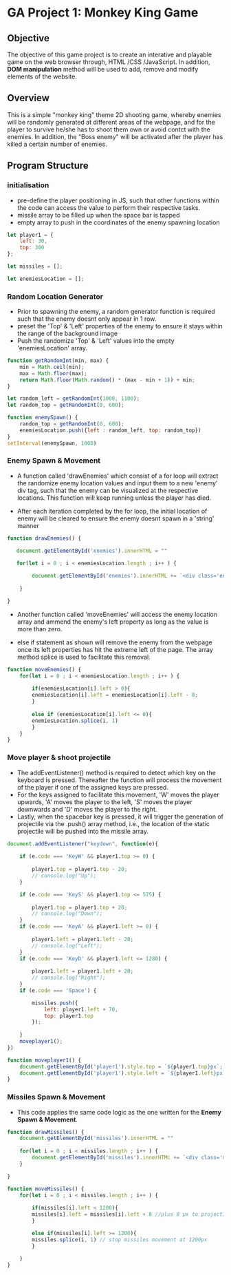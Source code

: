 # GA Project 1: Monkey King Game

## Objective
The objective of this game project is to create an interative and playable game on the web browser through, HTML /CSS /JavaScript. In addition, **DOM manipulation** method will be used to add, remove and modify elements of the website.

## Overview
This is a simple "monkey king" theme 2D shooting game, whereby enemies will be randomly generated at different areas of the webpage, and for the player to survive he/she has to shoot them own or avoid contct with the enemies. In addition, the "Boss enemy" will be activated after the player has killed a certain number of enemies.

## Program Structure

### initialisation
* pre-define the player positioning in JS, such that other functions within the code can access the value to perform their respective tasks.
* missile array to be filled up when the space bar is tapped
* empty array to push in the coordinates of the enemy spawning location

```javascript
let player1 = {
    left: 30,
    top: 300
};

let missiles = [];

let enemiesLocation = [];
```
### Random Location Generator
* Prior to spawning the enemy, a random generator function is required such that the enemy doesnt only appear in 1 row.
* preset the 'Top' & 'Left' properties of the enemy to ensure it stays within the range of the background image
* Push the randomize 'Top' & 'Left' values into the empty 'enemiesLocation' array.

```javascript
function getRandomInt(min, max) {
    min = Math.ceil(min);
    max = Math.floor(max);
    return Math.floor(Math.random() * (max - min + 1)) + min; 
} 

let random_left = getRandomInt(1000, 1100);
let random_top = getRandomInt(0, 600); 

function enemySpawn() {
    random_top = getRandomInt(0, 600); 
    enemiesLocation.push({left : random_left, top: random_top})
}
setInterval(enemySpawn, 1000)
```
### Enemy Spawn & Movement
* A function called 'drawEnemies' which consist of a for loop will extract the randomize enemy location values and input them to a new 'enemy' div tag, such that the enemy can be visualized at the respective locations. This function will keep running unless the player has died. 

* After each iteration completed by the for loop, the initial location of enemy will be cleared to ensure the enemy doesnt spawn in a 'string' manner

```javascript
function drawEnemies() {

   document.getElementById('enemies').innerHTML = "" 
    
   for(let i = 0 ; i < enemiesLocation.length ; i++ ) {

        document.getElementById('enemies').innerHTML += `<div class='enemy' style='left:${enemiesLocation[i].left}px; top:${enemiesLocation[i].top}px'></div>`;
    
    }

}
```

* Another function called 'moveEnemies' will access the enemy location array and ammend the enemy's left property as long as the value is more than zero. 

* else if statement as shown will remove the enemy from the webpage once its left properties has hit the extreme left of the page. The array method splice is used to facilitate this removal.

```javascript
function moveEnemies() {
    for(let i = 0 ; i < enemiesLocation.length ; i++ ) {
        
        if(enemiesLocation[i].left > 0){
        enemiesLocation[i].left = enemiesLocation[i].left - 8;
        }
       
        else if (enemiesLocation[i].left <= 0){
        enemiesLocation.splice(i, 1)
        }
    }
}
```
### Move player & shoot projectile
* The addEventListener() method is required to detect which key on the keyboard is pressed. Thereafter the function will process the movement of the player if one of the assigned keys are pressed. 
* For the keys assigned to facilitate this movement, 'W' moves the player upwards, 'A' moves the player to the left, 'S' moves the player downwards and 'D' moves the player to the right. 
* Lastly, when the spacebar key is pressed, it will trigger the generation of projectile via the .push() array method, i.e., the location of the static projectile will be pushed into the missile array.

```javascript
document.addEventListener("keydown", function(e){
    
    if (e.code === 'KeyW' && player1.top >= 0) {
        
        player1.top = player1.top - 20;
        // console.log("Up");
    }

    if (e.code === 'KeyS' && player1.top <= 575) {
        
        player1.top = player1.top + 20;
        // console.log("Down");
    }
    if (e.code === 'KeyA' && player1.left >= 0) {
        
        player1.left = player1.left - 20;
        // console.log("Left");
    }
    if (e.code === 'KeyD' && player1.left <= 1280) {
        
        player1.left = player1.left + 20;
        // console.log("Right");
    }
    if (e.code === 'Space') {

        missiles.push({   
            left: player1.left + 70,
            top: player1.top 
        });
        
    }
    moveplayer1();
})

function moveplayer1() {
    document.getElementById('player1').style.top = `${player1.top}px`;
    document.getElementById('player1').style.left = `${player1.left}px`;
}

```
### Missiles Spawn & Movement
* This code applies the same code logic as the one written for the **Enemy Spawn & Movement**.

```javascript
function drawMissiles() {
    document.getElementById('missiles').innerHTML = ""
    
    for(let i = 0 ; i < missiles.length ; i++ ) {
        document.getElementById('missiles').innerHTML += `<div class='missile1' style='left:${missiles[i].left}px; top:${missiles[i].top}px'></div>`; 
    }

}

function moveMissiles() {
    for(let i = 0 ; i < missiles.length ; i++ ) {
        
        if(missiles[i].left < 1200){
        missiles[i].left = missiles[i].left + 8 //plus 8 px to projectile position... at a specific interval. 
        }

        else if(missiles[i].left >= 1200){
        missiles.splice(i, 1) // stop missiles movement at 1200px 
        }
        
    }
}
```
